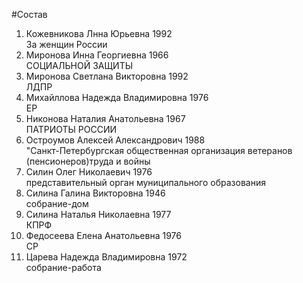 #Состав
1. Кожевникова Лнна Юрьевна 1992   
    За женщин России
2. Миронова Инна Георгиевна 1966   
    СОЦИАЛЬНОЙ ЗАЩИТЫ
3. Миронова Светлана Викторовна 1992   
    ЛДПР
4. Михайллова Надежда Владимировна 1976   
    ЕР
5. Никонова Наталия Анатольевна 1967   
    ПАТРИОТЫ РОССИИ
6. Остроумов Алексей Александрович 1988   
    "Санкт-Петербургская общественная организация ветеранов (пенсионеров)труда и войны
7. Силин Олег Николаевич 1976   
    представительный орган муниципального образования
8. Силина Галина Викторовна 1946   
    собрание-дом
9. Силина Наталья Николаевна 1977   
    КПРФ
10. Федосеева Елена Анатольевна 1976   
    СР
11. Царева Надежда Владимировна 1972   
    собрание-работа
